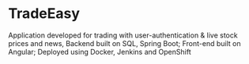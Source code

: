 # TradeEasy
Application developed for trading with user-authentication &amp; live stock prices and news, Backend built on SQL, Spring Boot; Front-end built on Angular; Deployed using Docker, Jenkins and OpenShift
